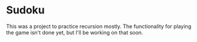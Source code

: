 # Sudoku

This was a project to practice recursion mostly. The functionality for playing the game isn't done yet, but I'll be working on that soon.
